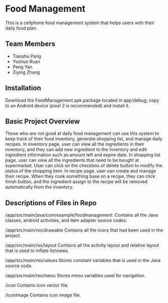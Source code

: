 # Food Management

This is a cellphone food management system that helps users with their daily food plan. 

## Team Members

- Tianshu Pang
- Yushuo Ruan
- Peng Yan
- Ziying Zhang

## Installation

Download the FoodManagement.apk package located in app/debug; copy to an Android device (pixel 2 is recommended) and install it.

## Basic Project Overview

Those who are not good at daily food management can use this system to keep track of their food inventory, generate  shopping list, and manage daily recipes. In inventory page, user can view all the ingredients in their inventory, and they can add new ingredient to the inventory and edit ingredient information such as amount left and expire date. In shopping list page, user can view all the ingredients that need to be bought at supermarket. User can click on the checkbox of delete button to modify the status of the shopping item. In recipe page, user can create and manage their recipe. When they cook something base on a recipe, they can click finish button, and the ingredient assign to the recipe will be removed automatically from the inventory. 

## Descriptions of Files in Repo

/app/src/main/java/com/example/foodmanagement:
  Contains all the Java classes, android activities, and item adapter source codes. 
  
/app/src/main/res/drawable
  Contains all the icons that had been used in the project.
  
/app/src/main/res/layout
  Contains all the activity layout and relative layout that is used to inflate listviews. 
  
/app/src/main/res/values
  Stores constant variables that is used in the Java source code.

/app/src/main/res/menu
  Stores menu variables used for navigation.
  
/icon
  Contains icon vector file.
  
/iconImage
  Contains icon image file. 

